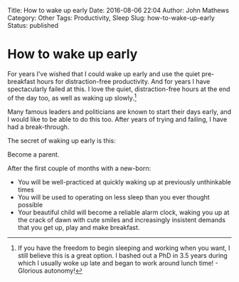 Title: How to wake up early
Date: 2016-08-06 22:04
Author: John Mathews
Category: Other
Tags: Productivity, Sleep
Slug: how-to-wake-up-early
Status: published

# How to wake up early

For years I've wished that I could wake up early and use the quiet
pre-breakfast hours for distraction-free productivity. And for years I
have spectacularly failed at this. I love the quiet, distraction-free
hours at the end of the day too, as well as waking up slowly.[^1] 

Many famous leaders and politicians are known to start their days early,
and I would like to be able to do this too. After years of trying and
failing, I have had a break-through.

The secret of waking up early is this:

Become a parent.

After the first couple of months with a new-born:

-   You will be well-practiced at quickly waking up at previously
    unthinkable times
-   You will be used to operating on less sleep than you ever thought
    possible
-   Your beautiful child will become a reliable alarm clock, waking you
    up at the crack of dawn with cute smiles and increasingly insistent
    demands that you get up, play and make breakfast.

[^1]: If you have the freedom to begin sleeping and working when you want, I still believe this is a great option. I bashed out a PhD in 3.5 years during which I usually woke up late and began to work around lunch time! - Glorious autonomy!
